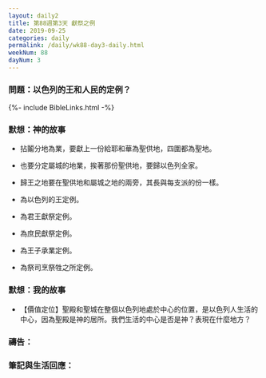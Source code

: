 ```yaml
---
layout: daily2
title: 第88週第3天 獻祭之例
date: 2019-09-25
categories: daily
permalink: /daily/wk88-day3-daily.html
weekNum: 88
dayNum: 3
---
```


### 問題：以色列的王和人民的定例？

{%- include BibleLinks.html -%}

### 默想：神的故事
+ 拈鬮分地為業，要獻上一份給耶和華為聖供地，四圍都為聖地。

+ 也要分定屬城的地業，挨著那份聖供地，要歸以色列全家。

+ 歸王之地要在聖供地和屬城之地的兩旁，其長與每支派的份一樣。

+ 為以色列的王定例。

+ 為君王獻祭定例。

+ 為庶民獻祭定例。

+ 為王子承業定例。

+ 為祭司烹祭牲之所定例。


### 默想：我的故事
+ 【價值定位】聖殿和聖城在整個以色列地處於中心的位置，是以色列人生活的中心，因為聖殿是神的居所。我們生活的中心是否是神？表現在什麼地方？


### 禱告：

### 筆記與生活回應：

